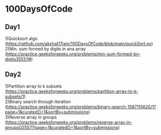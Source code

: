 # 100DaysOfCode

## Day1
1)Quicksort algo (https://github.com/akshat17jain/100DaysOfCode/blob/main/quickSort.py) </br>
2)Min. sum formed by digits in ana array (https://practice.geeksforgeeks.org/problems/min-sum-formed-by-digits3551/1#)</br>

## Day2
1)Partition array to k subsets (https://practice.geeksforgeeks.org/problems/partition-array-to-k-subsets/1) </br>
2)Binary search through iteration (https://practice.geeksforgeeks.org/problems/binary-search-1587115620/1?page=1&curated[]=1&sortBy=submissions) </br>
3)Reverse array in groups (https://practice.geeksforgeeks.org/problems/reverse-array-in-groups0255/1?page=1&curated[]=1&sortBy=submissions) </br>
